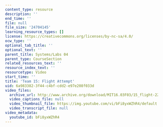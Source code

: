 ```yaml
---
content_type: resource
description: ''
end_time: ''
file: null
file_size: '24704145'
learning_resource_types: []
license: https://creativecommons.org/licenses/by-nc-sa/4.0/
ocw_type: ''
optional_tab_title: ''
optional_text: ''
parent_title: Systems/Labs 04
parent_type: CourseSection
related_resources_text: ''
resource_index_text: ''
resourcetype: Video
start_time: ''
title: 'Team 15: Flight Attempt'
uid: 6a983382-3f44-c4bf-cdd2-e97e208f033d
video_files:
  archive_url: http://www.archive.org/download/MIT16.03F03/15_flight-220k.mp4
  video_captions_file: null
  video_thumbnail_file: https://img.youtube.com/vi/bFi8yxWZhR4/default.jpg
  video_transcript_file: null
video_metadata:
  youtube_id: bFi8yxWZhR4
---
```


